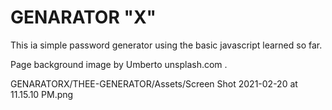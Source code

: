# GENARATOR "X"

This ia simple password generator using the basic javascript learned so far.

Page background image by Umberto unsplash.com .

GENARATORX/THEE-GENERATOR/Assets/Screen Shot 2021-02-20 at 11.15.10 PM.png


